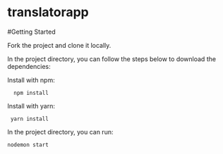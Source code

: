 # translatorapp

#Getting Started

Fork the project and clone it locally.

In the project directory, you can follow the steps below to download the dependencies:

Install with npm:
  
      npm install

Install with yarn:
   
     yarn install


In the project directory, you can run:

    nodemon start 
